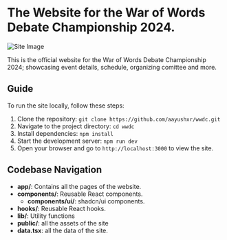 # The Website for the War of Words Debate Championship 2024.

![Site Image](https://cdn.aayus.me/uploads/Arc_77QlapuRtO.png)

This is the official website for the War of Words Debate Championship 2024; showcasing event details, schedule, organizing comittee and more.


## Guide
To run the site locally, follow these steps:

1. Clone the repository: `git clone https://github.com/aayushxr/wwdc.git`
2. Navigate to the project directory: `cd wwdc`
3. Install dependencies: `npm install`
4. Start the development server: `npm run dev`
5. Open your browser and go to `http://localhost:3000` to view the site. 

## Codebase Navigation
- **app/**: Contains all the pages of the website.
- **components/**: Reusable React components.
  - **components/ui/**: shadcn/ui components.
- **hooks/**: Reusable React hooks.
- **lib/**: Utility functions
- **public/**: all the assets of the site
- **data.tsx**: all the data of the site.  
